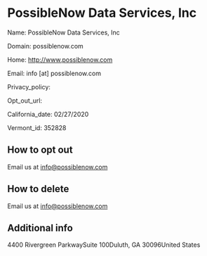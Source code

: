 
# PossibleNow Data Services, Inc

Name: PossibleNow Data Services, Inc

Domain: possiblenow.com

Home: http://www.possiblenow.com

Email: info [at] possiblenow.com

Privacy_policy: 

Opt_out_url: 

California_date: 02/27/2020

Vermont_id: 352828



## How to opt out

Email us at info@possiblenow.com

## How to delete

Email us at info@possiblenow.com

## Additional info



4400 Rivergreen ParkwaySuite 100Duluth, GA 30096United States

